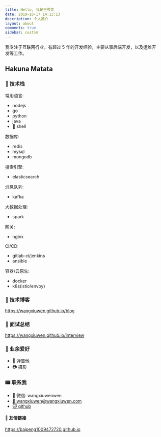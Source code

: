 ```yaml
---
title: Hello, 我是王秀文
date: 2019-10-17 14:13:13
description: 个人简介
layout: about
comments: true
sidebar: custom
---
```


我专注于互联网行业，有超过 5 年的开发经验，主要从事后端开发，以及运维开发等工作。

## Hakuna Matata

### :hammer: 技术栈

常用语言:

- nodejs
- go
- python
- java
- :shell: shell

数据库:

- redis
- mysql
- mongodb

搜索引擎:

- elasticsearch

消息队列:

- kafka

大数据处理:

- spark

网关:

- nginx

CI/CD:

- gitlab-ci/jenkins
- ansible

容器/云原生:

- docker
- k8s(istio/envoy)

### :snail: 技术博客

<https://wangxiuwen.github.io/blog>

### :office: 面试总结

<https://wangxiuwen.github.io/interview>

### :house_with_garden: 业余爱好

- :guitar: 弹吉他
- :camera: 摄影

### :pager: 联系我

- :calling: 微信: wangxiuwenwen
- [:email: wangxiuwen@wangxiuwen.com](mailto:wangxiuwen@wangxiuwen.com)
- [:cat: github](https://github.com/wangxiuwen)

#### :link: 友情链接

<https://baipeng1009472720.github.io>
